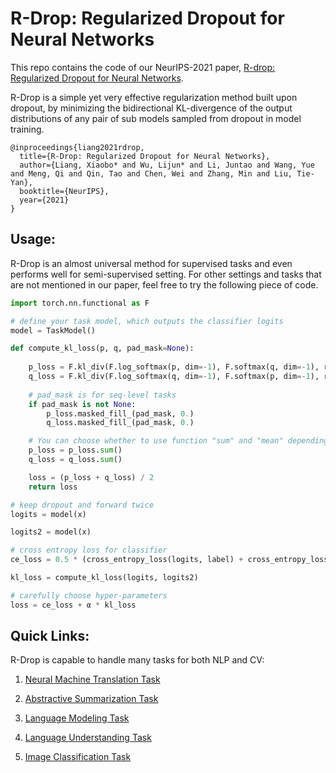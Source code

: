 # R-Drop: Regularized Dropout for Neural Networks

This repo contains the code of our NeurIPS-2021 paper, [R-drop: Regularized Dropout for Neural Networks](https://arxiv.org/abs/2106.14448). 

R-Drop is a simple yet very effective regularization method built upon dropout, by minimizing the bidirectional KL-divergence of the output distributions of any pair of sub models sampled from dropout in model training.

```
@inproceedings{liang2021rdrop,
  title={R-Drop: Regularized Dropout for Neural Networks},
  author={Liang, Xiaobo* and Wu, Lijun* and Li, Juntao and Wang, Yue and Meng, Qi and Qin, Tao and Chen, Wei and Zhang, Min and Liu, Tie-Yan},
  booktitle={NeurIPS},
  year={2021}
}
```

##  Usage:
R-Drop is an almost universal method for supervised tasks and even performs well for semi-supervised setting. 
For other settings and tasks that are not mentioned in our paper, feel free to try the following piece of code.

```python
import torch.nn.functional as F

# define your task model, which outputs the classifier logits
model = TaskModel()

def compute_kl_loss(p, q, pad_mask=None):
    
    p_loss = F.kl_div(F.log_softmax(p, dim=-1), F.softmax(q, dim=-1), reduction='none')
    q_loss = F.kl_div(F.log_softmax(q, dim=-1), F.softmax(p, dim=-1), reduction='none')
    
    # pad_mask is for seq-level tasks
    if pad_mask is not None:
        p_loss.masked_fill_(pad_mask, 0.)
        q_loss.masked_fill_(pad_mask, 0.)

    # You can choose whether to use function "sum" and "mean" depending on your task
    p_loss = p_loss.sum()
    q_loss = q_loss.sum()

    loss = (p_loss + q_loss) / 2
    return loss

# keep dropout and forward twice
logits = model(x)

logits2 = model(x)

# cross entropy loss for classifier
ce_loss = 0.5 * (cross_entropy_loss(logits, label) + cross_entropy_loss(logits2, label))

kl_loss = compute_kl_loss(logits, logits2)

# carefully choose hyper-parameters
loss = ce_loss + α * kl_loss

```

## Quick Links:
R-Drop is capable to handle many tasks for both NLP and CV:

1. [Neural Machine Translation Task](fairseq_src/README.md)

2. [Abstractive Summarization Task](fairseq_src/README.md)

3. [Language Modeling Task](fairseq_src/README.md)

4. [Language Understanding Task](huggingface_transformer_src/README.md)

5. [Image Classification Task](vit_src/README.md)



